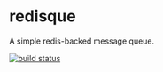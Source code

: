 redisque
========

A simple redis-backed message queue.

[![build status](https://secure.travis-ci.org/cpsubrian/redisque.png)](http://travis-ci.org/cpsubrian/redisque)

